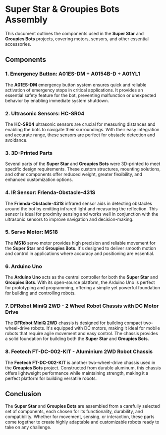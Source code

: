 # Super Star & Groupies Bots Assembly

This document outlines the components used in the **Super Star** and **Groupies Bots** projects, covering motors, sensors, and other essential accessories.

## Components

### 1. **Emergency Button: A01ES-DM + A0154B-D + A01YL1**
The **A01ES-DM** emergency button system ensures quick and reliable activation of emergency stops in critical applications. It provides an essential safety feature for the bot, preventing malfunction or unexpected behavior by enabling immediate system shutdown.

### 2. **Ultrasonic Sensors: HC-SR04**
The **HC-SR04** ultrasonic sensors are crucial for measuring distances and enabling the bots to navigate their surroundings. With their easy integration and accurate range, these sensors are perfect for obstacle detection and avoidance.

### 3. **3D-Printed Parts**
Several parts of the **Super Star** and **Groupies Bots** were 3D-printed to meet specific design requirements. These custom structures, mounting solutions, and other components offer reduced weight, greater flexibility, and enhanced customization options.

### 4. **IR Sensor: Frienda-Obstacle-431S**
The **Frienda-Obstacle-431S** infrared sensor aids in detecting obstacles around the bot by emitting infrared light and measuring the reflection. This sensor is ideal for proximity sensing and works well in conjunction with the ultrasonic sensors to improve navigation and decision-making.

### 5. **Servo Motor: MS18**
The **MS18** servo motor provides high precision and reliable movement for the **Super Star** and **Groupies Bots**. It's designed to deliver smooth motion and control in applications where accuracy and positioning are essential.

### 6. **Arduino Uno**
The **Arduino Uno** acts as the central controller for both the **Super Star** and **Groupies Bots**. With its open-source platform, the Arduino Uno is perfect for prototyping and programming, offering a simple yet powerful foundation for building and controlling robots.

### 7. **DFRobot MiniQ 2WD - 2 Wheel Robot Chassis with DC Motor Drive**
The **DFRobot MiniQ 2WD** chassis is designed for building compact two-wheel-drive robots. It's equipped with DC motors, making it ideal for mobile robots that require agile movement and easy control. The chassis provides a solid foundation for building both the **Super Star** and **Groupies Bots**.

### 8. **Feetech FT-DC-002-KIT - Aluminium 2WD Robot Chassis**
The **Feetech FT-DC-002-KIT** is another two-wheel-drive chassis used in the **Groupies Bots** project. Constructed from durable aluminum, this chassis offers lightweight performance while maintaining strength, making it a perfect platform for building versatile robots.

## Conclusion

The **Super Star** and **Groupies Bots** are assembled from a carefully selected set of components, each chosen for its functionality, durability, and compatibility. Whether for movement, sensing, or interaction, these parts come together to create highly adaptable and customizable robots ready to take on any challenge.
